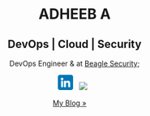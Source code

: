 <h1 align='center'> ADHEEB A</h1>
<h2 align='center' > DevOps | Cloud | Security </h2>

<p align='center' >DevOps Engineer &amp; at <a target="_blank" href="https://beaglesecurity.com">Beagle Security</a>;


</p>
<div align='center'>
<a href="https://www.linkedin.com/in/a-dheeb/"><img height="30" src="images/linkedin.png"></a>&nbsp;&nbsp;
<a href="https://www.instagram.com/_.a_dh_06?igsh=YXZqaGV4cWgxcmhw&utm_source=qr"><img height="30" src="https://simpleicons.org/icons/instagram.svg"></a>&nbsp;&nbsp;
</div>


<p align='center'>
<a href="https://www.linkedin.com/posts/a-dheeb_devops-platformengineering-kubernetes-activity-7351915010081632256-mOm0?utm_source=share&utm_medium=member_desktop&rcm=ACoAADGeV7UBifrP0NetzOZK6ek-PGd40eSPzhM" >My Blog &#187;</a>&nbsp;&nbsp;&nbsp;&nbsp;&nbsp;
</p>
